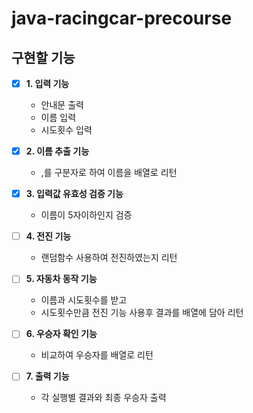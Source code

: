 # java-racingcar-precourse

## 구현할 기능

- [x] **1. 입력 기능**
    - 안내문 출력
    - 이름 입력
    - 시도횟수 입력

- [x] **2. 이름 추출 기능**
  - ,를 구분자로 하여 이름을 배열로 리턴
  
- [x] **3. 입력값 유효성 검증 기능**
    - 이름이 5자이하인지 검증

- [ ] **4. 전진 기능**
    - 랜덤함수 사용하여 전진하였는지 리턴

- [ ] **5. 자동차 동작 기능**
  - 이름과 시도횟수를 받고
  - 시도횟수만큼 전진 기능 사용후 결과를 배열에 담아 리턴

- [ ] **6. 우승자 확인 기능**
    - 비교하여 우승자를 배열로 리턴

- [ ] **7. 출력 기능**
    - 각 실행별 결과와 최종 우승자 출력